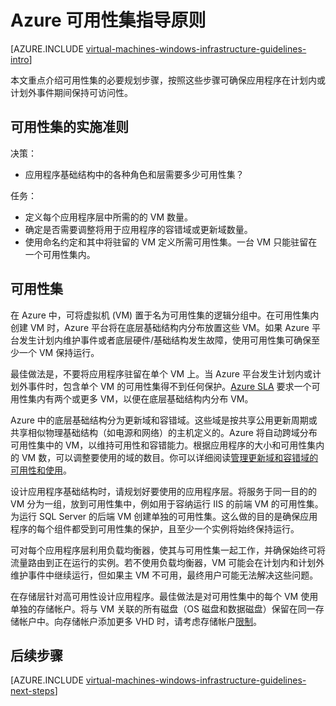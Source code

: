 <properties
    pageTitle="Azure 可用性集指导原则 | Azure"
    description="了解用于在 Azure 基础结构服务中部署可用性集的关键设计和实施准则。"
    documentationcenter=""
    services="virtual-machines-windows"
    author="iainfoulds"
    manager="timlt"
    editor=""
    tags="azure-resource-manager" />
<tags
    ms.assetid="f9449f58-664b-4d5d-82f6-84c5d083047f"
    ms.service="virtual-machines-windows"
    ms.workload="infrastructure-services"
    ms.tgt_pltfrm="vm-windows"
    ms.devlang="na"
    ms.topic="article"
    ms.date="12/16/2016"
    wacn.date="01/20/2017"
    ms.author="iainfou" />  


# Azure 可用性集指导原则
[AZURE.INCLUDE [virtual-machines-windows-infrastructure-guidelines-intro](../../includes/virtual-machines-windows-infrastructure-guidelines-intro.md)]

本文重点介绍可用性集的必要规划步骤，按照这些步骤可确保应用程序在计划内或计划外事件期间保持可访问性。

## 可用性集的实施准则
决策：

* 应用程序基础结构中的各种角色和层需要多少可用性集？

任务：

* 定义每个应用程序层中所需的的 VM 数量。
* 确定是否需要调整将用于应用程序的容错域或更新域数量。
* 使用命名约定和其中将驻留的 VM 定义所需可用性集。一台 VM 只能驻留在一个可用性集内。

## 可用性集
在 Azure 中，可将虚拟机 (VM) 置于名为可用性集的逻辑分组中。在可用性集内创建 VM 时，Azure 平台将在底层基础结构内分布放置这些 VM。如果 Azure 平台发生计划内维护事件或者底层硬件/基础结构发生故障，使用可用性集可确保至少一个 VM 保持运行。

最佳做法是，不要将应用程序驻留在单个 VM 上。当 Azure 平台发生计划内或计划外事件时，包含单个 VM 的可用性集得不到任何保护。[Azure SLA](/support/sla/virtual-machines) 要求一个可用性集内有两个或更多 VM，以便在底层基础结构内分布 VM。

Azure 中的底层基础结构分为更新域和容错域。这些域是按共享公用更新周期或共享相似物理基础结构（如电源和网络）的主机定义的。Azure 将自动跨域分布可用性集中的 VM，以维持可用性和容错能力。根据应用程序的大小和可用性集内的 VM 数，可以调整要使用的域的数目。你可以详细阅读[管理更新域和容错域的可用性和使用](/documentation/articles/virtual-machines-windows-manage-availability/)。

设计应用程序基础结构时，请规划好要使用的应用程序层。将服务于同一目的的 VM 分为一组，放到可用性集中，例如用于容纳运行 IIS 的前端 VM 的可用性集。为运行 SQL Server 的后端 VM 创建单独的可用性集。这么做的目的是确保应用程序的每个组件都受到可用性集的保护，且至少一个实例将始终保持运行。

可对每个应用程序层利用负载均衡器，使其与可用性集一起工作，并确保始终可将流量路由到正在运行的实例。若不使用负载均衡器，VM 可能会在计划内和计划外维护事件中继续运行，但如果主 VM 不可用，最终用户可能无法解决这些问题。

在存储层针对高可用性设计应用程序。最佳做法是对可用性集中的每个 VM 使用单独的存储帐户。将与 VM 关联的所有磁盘（OS 磁盘和数据磁盘）保留在同一存储帐户中。向存储帐户添加更多 VHD 时，请考虑存储帐户[限制](/documentation/articles/storage-scalability-targets/)。

## <a name="next-steps"></a>后续步骤
[AZURE.INCLUDE [virtual-machines-windows-infrastructure-guidelines-next-steps](../../includes/virtual-machines-windows-infrastructure-guidelines-next-steps.md)]

<!---HONumber=Mooncake_0116_2017-->
<!--Update_Description: update meta properties & wording update & add information about storage limitation when adding VHDs-->